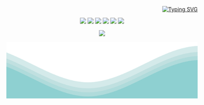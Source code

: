 <p align="right"><a href="https://git.io/typing-svg"><img src="https://readme-typing-svg.herokuapp.com?font=Fira+Code&weight=700&size=30&pause=1000&random=false&width=435&lines=Artem+Podlegaev" alt="Typing SVG"/></a></p>

<p align="center">
  <img src="https://img.shields.io/badge/PYTHON-black?style=for-the-badge&logo=python&logoColor=gold"/> <!--Py-->
  <img src="https://img.shields.io/badge/LINUX-black?style=for-the-badge&logo=linux&logoColor=gold"/> <!--Linux-->
  <img src="https://img.shields.io/badge/cplusplus-black?style=for-the-badge&logo=cplusplus&logoColor=gold"/> <!--C++-->
  <img src="https://img.shields.io/badge/GIT-black?style=for-the-badge&logo=git&logoColor=gold"/> <!--Git-->
  <img src="https://img.shields.io/badge/shell-black?style=for-the-badge&logo=shell&logoColor=gold"/> <!--Shell-->
  <img src="https://img.shields.io/badge/markdown-black?style=for-the-badge&logo=markdown&logoColor=gold"/> <!--MD-->
</p>

</p>  

<a href="https://github.com/artemkaFismat">
<div align="center">
<a href="https://github.com/artemkaFismat/artemkaFismat">
  <img align="top" src="https://github-readme-stats.vercel.app/api/top-langs/?username=artemkaFismat&layout=compact&theme=radical" />
</a>
</div>
<p align="center">
  <img src="https://github.com/artemkaFismat/artemkaFismat/blob/main/waves.svg" width="100%" height="150">  
</p>
